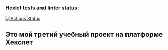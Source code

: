 ### Hexlet tests and linter status:
[![Actions Status](https://github.com/ilia-rassolov/python-project-83/actions/workflows/hexlet-check.yml/badge.svg)](https://github.com/ilia-rassolov/python-project-83/actions)

## Это мой третий учебный проект на платформе Хекслет ##